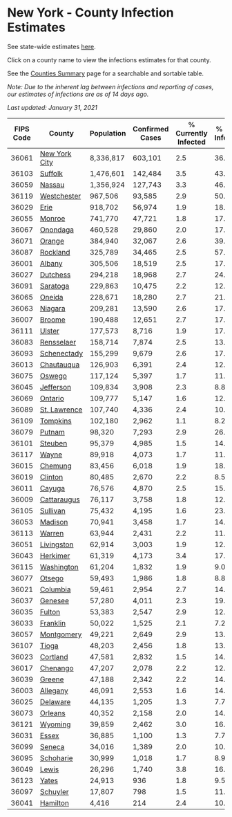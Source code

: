 # New York - County Infection Estimates

See state-wide estimates [here](/infections/us-ny).

Click on a county name to view the infections estimates for that county.

See the [Counties Summary](/infections/summary-counties) page for a searchable and sortable table.

*Note: Due to the inherent lag between infections and reporting of cases, our estimates of infections are as of 14 days ago.*

*Last updated: January 31, 2021*

|   FIPS Code |                         County |   Population |   Confirmed Cases |   % Currently Infected |   % Total Infected |
|-------------|--------------------------------|--------------|-------------------|------------------------|--------------------|
|       36061 | [New York City](new-york-city) |    8,336,817 |           603,101 |                    2.5 |               36.0 |
|       36103 |             [Suffolk](suffolk) |    1,476,601 |           142,484 |                    3.5 |               43.3 |
|       36059 |               [Nassau](nassau) |    1,356,924 |           127,743 |                    3.3 |               46.0 |
|       36119 |     [Westchester](westchester) |      967,506 |            93,585 |                    2.9 |               50.3 |
|       36029 |                   [Erie](erie) |      918,702 |            56,974 |                    1.9 |               18.2 |
|       36055 |               [Monroe](monroe) |      741,770 |            47,721 |                    1.8 |               17.4 |
|       36067 |           [Onondaga](onondaga) |      460,528 |            29,860 |                    2.0 |               17.7 |
|       36071 |               [Orange](orange) |      384,940 |            32,067 |                    2.6 |               39.4 |
|       36087 |           [Rockland](rockland) |      325,789 |            34,465 |                    2.5 |               57.3 |
|       36001 |               [Albany](albany) |      305,506 |            18,519 |                    2.5 |               17.7 |
|       36027 |           [Dutchess](dutchess) |      294,218 |            18,968 |                    2.7 |               24.3 |
|       36091 |           [Saratoga](saratoga) |      229,863 |            10,475 |                    2.2 |               12.3 |
|       36065 |               [Oneida](oneida) |      228,671 |            18,280 |                    2.7 |               21.3 |
|       36063 |             [Niagara](niagara) |      209,281 |            13,590 |                    2.6 |               17.6 |
|       36007 |               [Broome](broome) |      190,488 |            12,651 |                    2.7 |               17.1 |
|       36111 |               [Ulster](ulster) |      177,573 |             8,716 |                    1.9 |               17.8 |
|       36083 |       [Rensselaer](rensselaer) |      158,714 |             7,874 |                    2.5 |               13.5 |
|       36093 |     [Schenectady](schenectady) |      155,299 |             9,679 |                    2.6 |               17.6 |
|       36013 |       [Chautauqua](chautauqua) |      126,903 |             6,391 |                    2.4 |               12.2 |
|       36075 |               [Oswego](oswego) |      117,124 |             5,397 |                    1.7 |               11.6 |
|       36045 |         [Jefferson](jefferson) |      109,834 |             3,908 |                    2.3 |                8.8 |
|       36069 |             [Ontario](ontario) |      109,777 |             5,147 |                    1.6 |               12.1 |
|       36089 |   [St. Lawrence](st.-lawrence) |      107,740 |             4,336 |                    2.4 |               10.8 |
|       36109 |           [Tompkins](tompkins) |      102,180 |             2,962 |                    1.1 |                8.2 |
|       36079 |               [Putnam](putnam) |       98,320 |             7,293 |                    2.9 |               26.3 |
|       36101 |             [Steuben](steuben) |       95,379 |             4,985 |                    1.5 |               14.4 |
|       36117 |                 [Wayne](wayne) |       89,918 |             4,073 |                    1.7 |               11.6 |
|       36015 |             [Chemung](chemung) |       83,456 |             6,018 |                    1.9 |               18.4 |
|       36019 |             [Clinton](clinton) |       80,485 |             2,670 |                    2.2 |                8.5 |
|       36011 |               [Cayuga](cayuga) |       76,576 |             4,870 |                    2.5 |               15.9 |
|       36009 |     [Cattaraugus](cattaraugus) |       76,117 |             3,758 |                    1.8 |               12.4 |
|       36105 |           [Sullivan](sullivan) |       75,432 |             4,195 |                    1.6 |               23.3 |
|       36053 |             [Madison](madison) |       70,941 |             3,458 |                    1.7 |               14.1 |
|       36113 |               [Warren](warren) |       63,944 |             2,431 |                    2.2 |               11.2 |
|       36051 |       [Livingston](livingston) |       62,914 |             3,003 |                    1.9 |               12.5 |
|       36043 |           [Herkimer](herkimer) |       61,319 |             4,173 |                    3.4 |               17.2 |
|       36115 |       [Washington](washington) |       61,204 |             1,832 |                    1.9 |                9.0 |
|       36077 |               [Otsego](otsego) |       59,493 |             1,986 |                    1.8 |                8.8 |
|       36021 |           [Columbia](columbia) |       59,461 |             2,954 |                    2.7 |               14.9 |
|       36037 |             [Genesee](genesee) |       57,280 |             4,011 |                    2.3 |               19.0 |
|       36035 |               [Fulton](fulton) |       53,383 |             2,547 |                    2.9 |               12.5 |
|       36033 |           [Franklin](franklin) |       50,022 |             1,525 |                    2.1 |                7.2 |
|       36057 |       [Montgomery](montgomery) |       49,221 |             2,649 |                    2.9 |               13.6 |
|       36107 |                 [Tioga](tioga) |       48,203 |             2,456 |                    1.8 |               13.4 |
|       36023 |           [Cortland](cortland) |       47,581 |             2,832 |                    1.5 |               14.8 |
|       36017 |           [Chenango](chenango) |       47,207 |             2,078 |                    2.2 |               12.2 |
|       36039 |               [Greene](greene) |       47,188 |             2,342 |                    2.2 |               14.3 |
|       36003 |           [Allegany](allegany) |       46,091 |             2,553 |                    1.6 |               14.0 |
|       36025 |           [Delaware](delaware) |       44,135 |             1,205 |                    1.3 |                7.7 |
|       36073 |             [Orleans](orleans) |       40,352 |             2,158 |                    2.0 |               14.9 |
|       36121 |             [Wyoming](wyoming) |       39,859 |             2,462 |                    3.0 |               16.0 |
|       36031 |                 [Essex](essex) |       36,885 |             1,100 |                    1.3 |                7.7 |
|       36099 |               [Seneca](seneca) |       34,016 |             1,389 |                    2.0 |               10.7 |
|       36095 |         [Schoharie](schoharie) |       30,999 |             1,018 |                    1.7 |                8.9 |
|       36049 |                 [Lewis](lewis) |       26,296 |             1,740 |                    3.8 |               16.1 |
|       36123 |                 [Yates](yates) |       24,913 |               936 |                    1.8 |                9.5 |
|       36097 |           [Schuyler](schuyler) |       17,807 |               798 |                    1.5 |               11.1 |
|       36041 |           [Hamilton](hamilton) |        4,416 |               214 |                    2.4 |               10.9 |